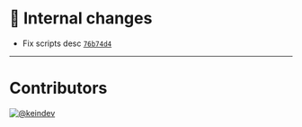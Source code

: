 # :memo: Internal changes

- Fix scripts desc [`76b74d4`](https://github.com/tagproject/base-shared-config/commit/76b74d4a745657ce4f3a770d260992671fd34876)

---

# Contributors

[![@keindev](https://avatars.githubusercontent.com/u/4527292?v=4&s=40)](https://github.com/keindev)
